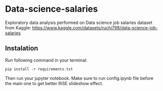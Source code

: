 # Data-science-salaries

Exploratory data analysis performed on Data science job salaries dataset from Kaggle: https://www.kaggle.com/datasets/ruchi798/data-science-job-salaries

## Instalation
Run following command in your terminal:

```
pip install -r requirements.txt
```
Then run your jupyter notebook.
Make sure to run config.ipynb file before the main one to get better RISE slideshow effect.
